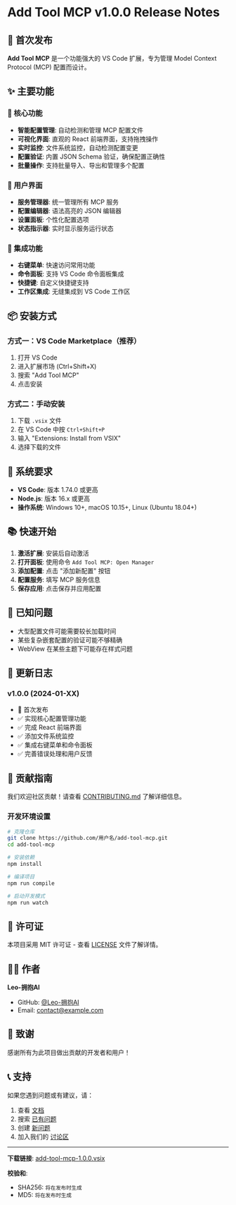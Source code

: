 # Add Tool MCP v1.0.0 Release Notes

## 🎉 首次发布

**Add Tool MCP** 是一个功能强大的 VS Code 扩展，专为管理 Model Context Protocol (MCP) 配置而设计。

## ✨ 主要功能

### 🔧 核心功能
- **智能配置管理**: 自动检测和管理 MCP 配置文件
- **可视化界面**: 直观的 React 前端界面，支持拖拽操作
- **实时监控**: 文件系统监控，自动检测配置变更
- **配置验证**: 内置 JSON Schema 验证，确保配置正确性
- **批量操作**: 支持批量导入、导出和管理多个配置

### 🎨 用户界面
- **服务管理器**: 统一管理所有 MCP 服务
- **配置编辑器**: 语法高亮的 JSON 编辑器
- **设置面板**: 个性化配置选项
- **状态指示器**: 实时显示服务运行状态

### 🚀 集成功能
- **右键菜单**: 快速访问常用功能
- **命令面板**: 支持 VS Code 命令面板集成
- **快捷键**: 自定义快捷键支持
- **工作区集成**: 无缝集成到 VS Code 工作区

## 📦 安装方式

### 方式一：VS Code Marketplace（推荐）
1. 打开 VS Code
2. 进入扩展市场 (Ctrl+Shift+X)
3. 搜索 "Add Tool MCP"
4. 点击安装

### 方式二：手动安装
1. 下载 `.vsix` 文件
2. 在 VS Code 中按 `Ctrl+Shift+P`
3. 输入 "Extensions: Install from VSIX"
4. 选择下载的文件

## 🔧 系统要求

- **VS Code**: 版本 1.74.0 或更高
- **Node.js**: 版本 16.x 或更高
- **操作系统**: Windows 10+, macOS 10.15+, Linux (Ubuntu 18.04+)

## 📚 快速开始

1. **激活扩展**: 安装后自动激活
2. **打开面板**: 使用命令 `Add Tool MCP: Open Manager`
3. **添加配置**: 点击 "添加新配置" 按钮
4. **配置服务**: 填写 MCP 服务信息
5. **保存应用**: 点击保存并应用配置

## 🐛 已知问题

- 大型配置文件可能需要较长加载时间
- 某些复杂嵌套配置的验证可能不够精确
- WebView 在某些主题下可能存在样式问题

## 🔄 更新日志

### v1.0.0 (2024-01-XX)
- 🎉 首次发布
- ✅ 实现核心配置管理功能
- ✅ 完成 React 前端界面
- ✅ 添加文件系统监控
- ✅ 集成右键菜单和命令面板
- ✅ 完善错误处理和用户反馈

## 🤝 贡献指南

我们欢迎社区贡献！请查看 [CONTRIBUTING.md](./CONTRIBUTING.md) 了解详细信息。

### 开发环境设置
```bash
# 克隆仓库
git clone https://github.com/用户名/add-tool-mcp.git
cd add-tool-mcp

# 安装依赖
npm install

# 编译项目
npm run compile

# 启动开发模式
npm run watch
```

## 📄 许可证

本项目采用 MIT 许可证 - 查看 [LICENSE](./LICENSE) 文件了解详情。

## 👨‍💻 作者

**Leo-拥抱AI**
- GitHub: [@Leo-拥抱AI](https://github.com/Leo-拥抱AI)
- Email: contact@example.com

## 🙏 致谢

感谢所有为此项目做出贡献的开发者和用户！

## 📞 支持

如果您遇到问题或有建议，请：

1. 查看 [文档](./README.md)
2. 搜索 [已有问题](https://github.com/用户名/add-tool-mcp/issues)
3. 创建 [新问题](https://github.com/用户名/add-tool-mcp/issues/new)
4. 加入我们的 [讨论区](https://github.com/用户名/add-tool-mcp/discussions)

---

**下载链接**: [add-tool-mcp-1.0.0.vsix](./add-tool-mcp-1.0.0.vsix)

**校验和**: 
- SHA256: `将在发布时生成`
- MD5: `将在发布时生成`